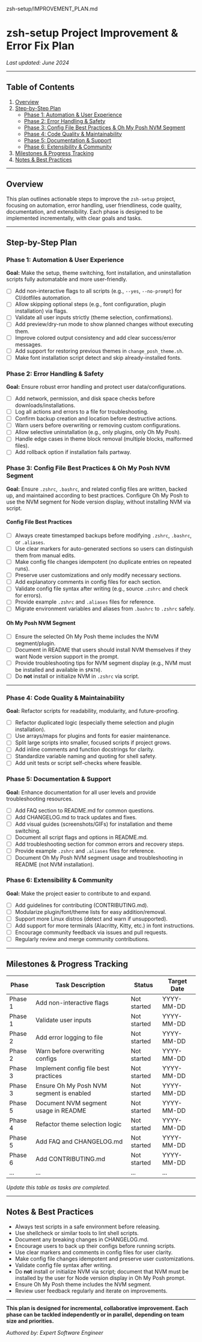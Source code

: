 zsh-setup/IMPROVEMENT_PLAN.md
# zsh-setup Project Improvement & Error Fix Plan

_Last updated: June 2024_

---

## Table of Contents

1. [Overview](#overview)
2. [Step-by-Step Plan](#step-by-step-plan)
    - [Phase 1: Automation & User Experience](#phase-1-automation--user-experience)
    - [Phase 2: Error Handling & Safety](#phase-2-error-handling--safety)
    - [Phase 3: Config File Best Practices & Oh My Posh NVM Segment](#phase-3-config-file-best-practices--oh-my-posh-nvm-segment)
    - [Phase 4: Code Quality & Maintainability](#phase-4-code-quality--maintainability)
    - [Phase 5: Documentation & Support](#phase-5-documentation--support)
    - [Phase 6: Extensibility & Community](#phase-6-extensibility--community)
3. [Milestones & Progress Tracking](#milestones--progress-tracking)
4. [Notes & Best Practices](#notes--best-practices)

---

## Overview

This plan outlines actionable steps to improve the `zsh-setup` project, focusing on automation, error handling, user friendliness, code quality, documentation, and extensibility. Each phase is designed to be implemented incrementally, with clear goals and tasks.

---

## Step-by-Step Plan

### Phase 1: Automation & User Experience

**Goal:** Make the setup, theme switching, font installation, and uninstallation scripts fully automatable and more user-friendly.

- [ ] Add non-interactive flags to all scripts (e.g., `--yes`, `--no-prompt`) for CI/dotfiles automation.
- [ ] Allow skipping optional steps (e.g., font configuration, plugin installation) via flags.
- [ ] Validate all user inputs strictly (theme selection, confirmations).
- [ ] Add preview/dry-run mode to show planned changes without executing them.
- [ ] Improve colored output consistency and add clear success/error messages.
- [ ] Add support for restoring previous themes in `change_posh_theme.sh`.
- [ ] Make font installation script detect and skip already-installed fonts.

### Phase 2: Error Handling & Safety

**Goal:** Ensure robust error handling and protect user data/configurations.

- [ ] Add network, permission, and disk space checks before downloads/installations.
- [ ] Log all actions and errors to a file for troubleshooting.
- [ ] Confirm backup creation and location before destructive actions.
- [ ] Warn users before overwriting or removing custom configurations.
- [ ] Allow selective uninstallation (e.g., only plugins, only Oh My Posh).
- [ ] Handle edge cases in theme block removal (multiple blocks, malformed files).
- [ ] Add rollback option if installation fails partway.

### Phase 3: Config File Best Practices & Oh My Posh NVM Segment

**Goal:** Ensure `.zshrc`, `.bashrc`, and related config files are written, backed up, and maintained according to best practices. Configure Oh My Posh to use the NVM segment for Node version display, without installing NVM via script.

#### Config File Best Practices

- [ ] Always create timestamped backups before modifying `.zshrc`, `.bashrc`, or `.aliases`.
- [ ] Use clear markers for auto-generated sections so users can distinguish them from manual edits.
- [ ] Make config file changes idempotent (no duplicate entries on repeated runs).
- [ ] Preserve user customizations and only modify necessary sections.
- [ ] Add explanatory comments in config files for each section.
- [ ] Validate config file syntax after writing (e.g., source `.zshrc` and check for errors).
- [ ] Provide example `.zshrc` and `.aliases` files for reference.
- [ ] Migrate environment variables and aliases from `.bashrc` to `.zshrc` safely.

#### Oh My Posh NVM Segment

- [ ] Ensure the selected Oh My Posh theme includes the NVM segment/plugin.
- [ ] Document in README that users should install NVM themselves if they want Node version support in the prompt.
- [ ] Provide troubleshooting tips for NVM segment display (e.g., NVM must be installed and available in `$PATH`).
- [ ] Do **not** install or initialize NVM in `.zshrc` via script.

---

### Phase 4: Code Quality & Maintainability

**Goal:** Refactor scripts for readability, modularity, and future-proofing.

- [ ] Refactor duplicated logic (especially theme selection and plugin installation).
- [ ] Use arrays/maps for plugins and fonts for easier maintenance.
- [ ] Split large scripts into smaller, focused scripts if project grows.
- [ ] Add inline comments and function docstrings for clarity.
- [ ] Standardize variable naming and quoting for shell safety.
- [ ] Add unit tests or script self-checks where feasible.

### Phase 5: Documentation & Support

**Goal:** Enhance documentation for all user levels and provide troubleshooting resources.

- [ ] Add FAQ section to README.md for common questions.
- [ ] Add CHANGELOG.md to track updates and fixes.
- [ ] Add visual guides (screenshots/GIFs) for installation and theme switching.
- [ ] Document all script flags and options in README.md.
- [ ] Add troubleshooting section for common errors and recovery steps.
- [ ] Provide example `.zshrc` and `.aliases` files for reference.
- [ ] Document Oh My Posh NVM segment usage and troubleshooting in README (not NVM installation).

### Phase 6: Extensibility & Community

**Goal:** Make the project easier to contribute to and expand.

- [ ] Add guidelines for contributing (CONTRIBUTING.md).
- [ ] Modularize plugin/font/theme lists for easy addition/removal.
- [ ] Support more Linux distros (detect and warn if unsupported).
- [ ] Add support for more terminals (Alacritty, Kitty, etc.) in font instructions.
- [ ] Encourage community feedback via issues and pull requests.
- [ ] Regularly review and merge community contributions.

---

## Milestones & Progress Tracking

| Phase      | Task Description                          | Status      | Target Date |
|------------|------------------------------------------|-------------|-------------|
| Phase 1    | Add non-interactive flags                 | Not started | YYYY-MM-DD  |
| Phase 1    | Validate user inputs                      | Not started | YYYY-MM-DD  |
| Phase 2    | Add error logging to file                 | Not started | YYYY-MM-DD  |
| Phase 2    | Warn before overwriting configs           | Not started | YYYY-MM-DD  |
| Phase 3    | Implement config file best practices      | Not started | YYYY-MM-DD  |
| Phase 3    | Ensure Oh My Posh NVM segment is enabled  | Not started | YYYY-MM-DD  |
| Phase 5    | Document NVM segment usage in README      | Not started | YYYY-MM-DD  |
| Phase 4    | Refactor theme selection logic            | Not started | YYYY-MM-DD  |
| Phase 5    | Add FAQ and CHANGELOG.md                  | Not started | YYYY-MM-DD  |
| Phase 6    | Add CONTRIBUTING.md                       | Not started | YYYY-MM-DD  |
| ...        | ...                                      | ...         | ...         |

_Update this table as tasks are completed._

---

## Notes & Best Practices

- Always test scripts in a safe environment before releasing.
- Use shellcheck or similar tools to lint shell scripts.
- Document any breaking changes in CHANGELOG.md.
- Encourage users to back up their configs before running scripts.
- Use clear markers and comments in config files for user clarity.
- Make config file changes idempotent and preserve user customizations.
- Validate config file syntax after writing.
- Do **not** install or initialize NVM via script; document that NVM must be installed by the user for Node version display in Oh My Posh prompt.
- Ensure Oh My Posh theme includes the NVM segment.
- Review user feedback regularly and iterate on improvements.

---

**This plan is designed for incremental, collaborative improvement. Each phase can be tackled independently or in parallel, depending on team size and priorities.**

_Authored by: Expert Software Engineer_